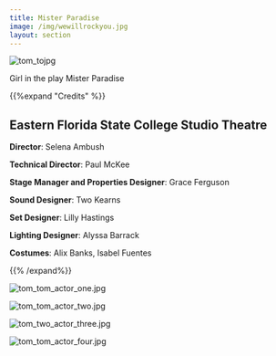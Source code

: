 ```yaml
---
title: Mister Paradise 
image: /img/wewillrockyou.jpg
layout: section
---
```


![tom_tojpg](/tom_to.jpg)

Girl in the play Mister Paradise

{{%expand "Credits" %}}

## Eastern Florida State College Studio Theatre

**Director**: Selena Ambush

**Technical Director**: Paul McKee

**Stage Manager and Properties Designer**: Grace Ferguson

**Sound Designer**: Two Kearns

**Set Designer**: Lilly Hastings

**Lighting Designer**: Alyssa Barrack

**Costumes**: Alix Banks, Isabel Fuentes

{{% /expand%}}

![tom_tom_actor_one.jpg](/tom_to_actor_one.jpg)

![tom_tom_actor_two.jpg](/tom_to_actor_two.jpg)

![tom_two_actor_three.jpg](/tom_two_actor_three.jpg)

![tom_tom_actor_four.jpg](/tom_to_actor_four.jpg)
